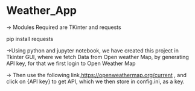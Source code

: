 # Weather_App

-> Modules Required are TKinter and requests

pip install requests

->Using python and jupyter notebook, we have created this project in Tkinter GUI, where we fetch Data from Open weather Map, by generating API key,
for that we first login to Open Weather Map

-> Then use the following link,https://openweathermap.org/current , and click on {API key} to get API, which we then store in config.ini, as a key.
